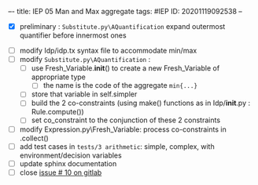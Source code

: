 –-
title: IEP 05 Man and Max aggregate
tags: #IEP
   ID: 20201119092538
–

- [x] preliminary : `Substitute.py\AQuantification` expand outermost quantifier before innermost ones
* [ ]  modify Idp/idp.tx syntax file to accommodate min/max
* [ ]  modify `Substitute.py\AQuantification` :
    * [ ]  use Fresh_Variable.**init**() to create a new Fresh_Variable of appropriate type
        * [ ]  the name is the code of the aggregate `min{...}`
    * [ ]  store that variable in self.simpler
    * [ ]  build the 2 co-constraints (using make() functions as in Idp/**init**.py : Rule.compute())
    * [ ]  set co_constraint to the conjunction of these 2 constraints
* [ ]  modify Expression.py\\Fresh_Variable: process co-constraints in .collect()
* [ ]  add test cases in `tests/3 arithmetic`: simple, complex, with environment/decision variables
* [ ]  update sphinx documentation
* [ ]  close [issue # 10 on gitlab](https://gitlab.com/krr/autoconfigz3/-/issues/10)